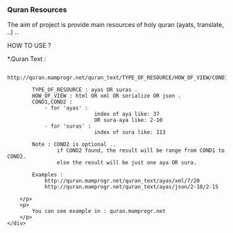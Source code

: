 <div class="more-info">
	<h3 class="compressed">Quran Resources</h3>
	<div class="more-content">
		<p>
			The aim of project is provide main resources of holy quran (ayats, translate, ..) ..
		</p>
		<p>HOW TO USE ?</p>
		<p>
		*.Quran Text :
			
			http://quran.mamprogr.net/quran_text/TYPE_OF_RESOURCE/HOW_OF_VIEW/COND1/COND2
			
			TYPE_OF_RESOURCE : ayas OR suras .
			HOW_OF_VIEW : html OR xml OR serialize OR json .
			COND1,COND2 :
				- for 'ayas' :
								index of aya like: 37
								OR sura-aya like: 2-10
				- for 'suras' :
								index of sura like: 113 
			
			Note : COND2 is optional ..
					if COND2 found, the result will be range from COND1 to COND2.
					else the result will be just one aya OR sura.
			
			Examples :
				http://quran.mamprogr.net/quran_text/ayas/xml/7/20
				http://quran.mamprogr.net/quran_text/ayas/json/2-10/2-15
					
		</p>
		<p>
			You can see example in : quran.mamprogr.net 
		</p>
	</div>
</div>